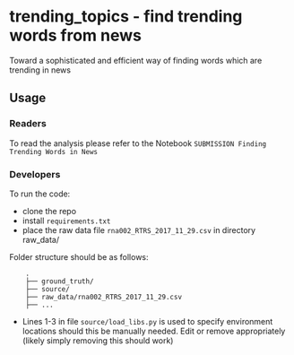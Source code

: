 # trending_topics - find trending words from news

Toward a sophisticated and efficient way of finding words which are trending in news

## Usage
### Readers
To read the analysis please refer to the Notebook `SUBMISSION Finding Trending Words in News`

### Developers
To run the code:
- clone the repo
- install `requirements.txt`
- place the raw data file `rna002_RTRS_2017_11_29.csv` in directory raw_data/

Folder structure should be as follows:

	    .
	    ├── ground_truth/
	    ├── source/
	    ├── raw_data/rna002_RTRS_2017_11_29.csv
	    ├── ...
    
- Lines 1-3 in file `source/load_libs.py` is used to specify environment locations should this be manually needed. 
Edit or remove appropriately (likely simply removing this should work)
